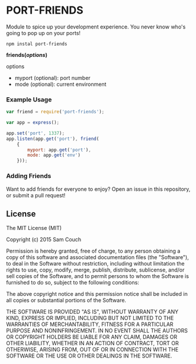 # PORT-FRIENDS
Module to spice up your development experience. You never know who's going to pop up on your ports!

`npm instal port-friends`

**friends(*options*)**

options
- myport (optional): port number
- mode (optional): current environment

### Example Usage
```js
var friend = require('port-friends');

var app = express();

app.set('port', 1337);
app.listen(app.get('port'), friend(
	{
		myport: app.get('port'), 
		mode: app.get('env')
	}));
```

### Adding Friends
Want to add friends for everyone to enjoy? Open an issue in this repository, or submit a pull request!

License
-------
The MIT License (MIT)

Copyright (c) 2015 Sam Couch

Permission is hereby granted, free of charge, to any person obtaining a copy
of this software and associated documentation files (the "Software"), to deal
in the Software without restriction, including without limitation the rights
to use, copy, modify, merge, publish, distribute, sublicense, and/or sell
copies of the Software, and to permit persons to whom the Software is
furnished to do so, subject to the following conditions:

The above copyright notice and this permission notice shall be included in all
copies or substantial portions of the Software.

THE SOFTWARE IS PROVIDED "AS IS", WITHOUT WARRANTY OF ANY KIND, EXPRESS OR
IMPLIED, INCLUDING BUT NOT LIMITED TO THE WARRANTIES OF MERCHANTABILITY,
FITNESS FOR A PARTICULAR PURPOSE AND NONINFRINGEMENT. IN NO EVENT SHALL THE
AUTHORS OR COPYRIGHT HOLDERS BE LIABLE FOR ANY CLAIM, DAMAGES OR OTHER
LIABILITY, WHETHER IN AN ACTION OF CONTRACT, TORT OR OTHERWISE, ARISING FROM,
OUT OF OR IN CONNECTION WITH THE SOFTWARE OR THE USE OR OTHER DEALINGS IN THE
SOFTWARE.